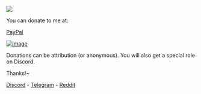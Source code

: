 ![](https://komarev.com/ghpvc/?username=ndbiaw&color=000033)

You can donate to me at:

[PayPal](https://paypal.me/nayumi2x)

[![image](https://user-images.githubusercontent.com/59746573/171283514-4ec56d86-8f12-42f0-80d6-8fec2c1ef00d.png)](https://paypal.me/nayumi2x)

Donations can be attribution (or anonymous). You will also get a special role on Discord.

Thanks!~

[Discord](https://discord.gg/r2kFmfVGDZ) - [Telegram](https://t.me/joinchat/tOw0PUB_pn5mZjZl) - [Reddit](https://www.reddit.com/r/hvnc)
